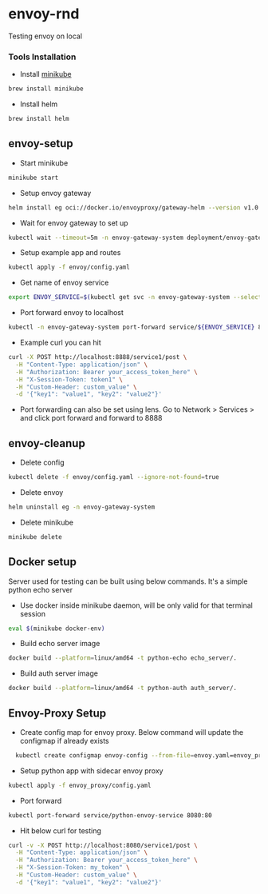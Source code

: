 # envoy-rnd

Testing envoy on local

### Tools Installation
- Install [minikube](https://minikube.sigs.k8s.io/docs/start/?arch=%2Fmacos%2Farm64%2Fstable%2Fhomebrew)
```bash
brew install minikube
```
- Install helm
```bash
brew install helm
```

## envoy-setup

- Start minikube
```bash
minikube start
```

- Setup envoy gateway <br/>
```bash
helm install eg oci://docker.io/envoyproxy/gateway-helm --version v1.0.2 -n envoy-gateway-system --create-namespace
```
- Wait for envoy gateway to set up<br/>
```bash
kubectl wait --timeout=5m -n envoy-gateway-system deployment/envoy-gateway --for=condition=Available
```
- Setup example app and routes<br/>
```bash
kubectl apply -f envoy/config.yaml
```
- Get name of envoy service<br/>
```bash
export ENVOY_SERVICE=$(kubectl get svc -n envoy-gateway-system --selector=gateway.envoyproxy.io/owning-gateway-namespace=default,gateway.envoyproxy.io/owning-gateway-name=eg -o jsonpath='{.items[0].metadata.name}')
```
- Port forward envoy to localhost<br/>
```bash
kubectl -n envoy-gateway-system port-forward service/${ENVOY_SERVICE} 8888:80
```
- Example curl you can hit<br/>
```bash
curl -X POST http://localhost:8888/service1/post \
  -H "Content-Type: application/json" \
  -H "Authorization: Bearer your_access_token_here" \
  -H "X-Session-Token: token1" \
  -H "Custom-Header: custom_value" \
  -d '{"key1": "value1", "key2": "value2"}'
 ```
- Port forwarding can also be set using lens. Go to Network > Services > <gateway service> and click port forward and forward to 8888

## envoy-cleanup
- Delete config
```bash
kubectl delete -f envoy/config.yaml --ignore-not-found=true
```
- Delete envoy
```bash
helm uninstall eg -n envoy-gateway-system
```
- Delete minikube
```bash
minikube delete
```

## Docker setup
Server used for testing can be built using below commands. It's a simple python echo server
- Use docker inside minikube daemon, will be only valid for that terminal session
```bash
eval $(minikube docker-env)
```
- Build echo server image
```bash
docker build --platform=linux/amd64 -t python-echo echo_server/.
```
- Build auth server image
```bash
docker build --platform=linux/amd64 -t python-auth auth_server/.
```

## Envoy-Proxy Setup
- Create config map for envoy proxy. Below command will update the configmap if already exists
```bash
  kubectl create configmap envoy-config --from-file=envoy.yaml=envoy_proxy/envoy.yaml --dry-run=client -o yaml | kubectl apply -f -
```
- Setup python app with sidecar envoy proxy
```bash
kubectl apply -f envoy_proxy/config.yaml
```
- Port forward
```bash
kubectl port-forward service/python-envoy-service 8080:80
```
- Hit below curl for testing
```bash
curl -v -X POST http://localhost:8080/service1/post \
  -H "Content-Type: application/json" \
  -H "Authorization: Bearer your_access_token_here" \
  -H "X-Session-Token: my_token" \
  -H "Custom-Header: custom_value" \
  -d '{"key1": "value1", "key2": "value2"}'
```